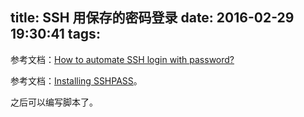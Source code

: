 title: SSH 用保存的密码登录
date: 2016-02-29 19:30:41
tags:
---

参考文档：[How to automate SSH login with password?](http://serverfault.com/questions/241588/how-to-automate-ssh-login-with-password)

参考文档：[Installing SSHPASS](https://gist.github.com/arunoda/7790979)。

之后可以编写脚本了。
